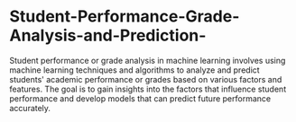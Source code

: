 # Student-Performance-Grade-Analysis-and-Prediction-
<p>Student performance or grade analysis in machine learning involves using machine learning techniques and algorithms to analyze and predict students' academic performance or grades based on various factors and features. The goal is to gain insights into the factors that influence student performance and develop models that can predict future performance accurately.</p>
